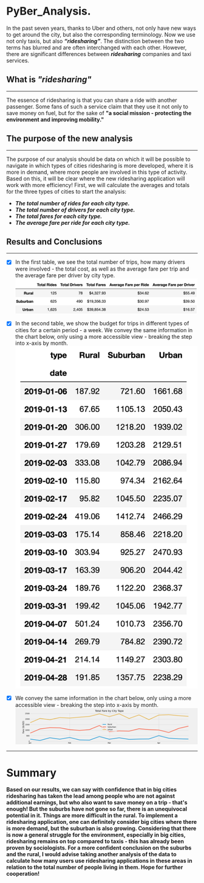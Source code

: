 # PyBer_Analysis.
In the past seven years, thanks to Uber and others, not only have new ways to get around the city, but also the corresponding terminology. Now we use not only taxis, but also ***“ridesharing”***. The distinction between the two terms has blurred and are often interchanged with each other. However, there are significant differences between ***ridesharing*** companies and taxi services.

## What is ***"ridesharing"***
___
The essence of ridesharing is that you can share a ride with another passenger. Some fans of such a service claim that they use it not only to save money on fuel, but for the sake of  **"a social mission - protecting the environment and improving mobility."**

##   __The purpose of the new analysis__
___
The purpose of our analysis should be data on which it will be possible to navigate in which types of cities ridesharing is more developed, where it is more in demand, where more people are involved in this type of activity. Based on this, it will be clear where the new ridesharing application will work with more efficiency!
First, we will calculate the averages and totals for the three types of cities to start the analysis:

+ *__The total number of rides for each city type.__*
+ *__The total number of drivers for each city type.__*
+ *__The total fares for each city type.__*
+ *__The average fare per ride for each city type.__*

## Results and Conclusions
___
- [x] In the first table, we see the total number of trips, how many drivers were involved - the total cost, as well as the average fare per trip and the average fare per driver by city type.
![](analysis/General%20Data%20of%20ridesharing%20by%20the%20city%20types.png)

- [x] In the second table, we show the budget for trips in different types of cities for a certain period - a week.
We convey the same information in the chart below, only using a more accessible view - breaking the step into
x-axis by month.
![](analysis/Weekly%20Spending%20on%20Ridesharing%20by%20City%20Types.png)
- [x] We convey the same information in the chart below, only using a more accessible view - breaking the step into
x-axis by month.
![](analysis/PyBer_fare_summary_OOI.png)

___
# **Summary**
**Based on our results, we can say with confidence that in big cities ridesharing has taken the lead among people who are not against additional earnings, but who also want to save money on a trip - that's enough! But the suburbs have not gone so far, there is an unequivocal potential in it. Things are more difficult in the rural. To implement a ridesharing application, one can definitely consider big cities where there is more demand, but the suburban is also growing. Considering that there is now a general struggle for the environment, especially in big cities, ridesharing remains on top compared to taxis - this has already been proven by sociologists. For a more confident conclusion on the suburbs and the rural, I would advise taking another analysis of the data to calculate how many users use ridesharing applications in these areas in relation to the total number of people living in them. Hope for further cooperation!**